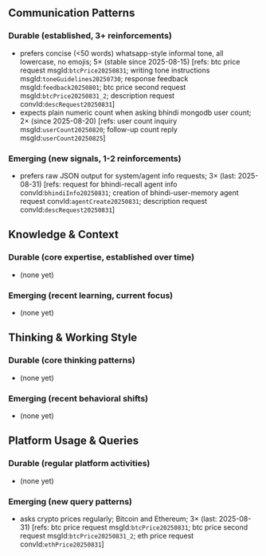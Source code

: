 ## Communication Patterns
### Durable (established, 3+ reinforcements)
- prefers concise (<50 words) whatsapp-style informal tone, all lowercase, no emojis; 5× (stable since 2025-08-15) [refs: btc price request msgId:`btcPrice20250831`; writing tone instructions msgId:`toneGuidelines20250730`; response feedback msgId:`feedback20250801`; btc price second request msgId:`btcPrice20250831_2`; description request convId:`descRequest20250831`]
- expects plain numeric count when asking bhindi mongodb user count; 2× (since 2025-08-20) [refs: user count inquiry msgId:`userCount20250820`; follow-up count reply msgId:`userCount20250825`]

### Emerging (new signals, 1-2 reinforcements)
- prefers raw JSON output for system/agent info requests; 3× (last: 2025-08-31) [refs: request for bhindi-recall agent info convId:`bhindiInfo20250831`; creation of bhindi-user-memory agent request convId:`agentCreate20250831`; description request convId:`descRequest20250831`]

## Knowledge & Context
### Durable (core expertise, established over time)
- (none yet)

### Emerging (recent learning, current focus)
- (none yet)

## Thinking & Working Style
### Durable (core thinking patterns)
- (none yet)

### Emerging (recent behavioral shifts)
- (none yet)

## Platform Usage & Queries
### Durable (regular platform activities)
- (none yet)

### Emerging (new query patterns)
- asks crypto prices regularly; Bitcoin and Ethereum; 3× (last: 2025-08-31) [refs: btc price request msgId:`btcPrice20250831`; btc price second request msgId:`btcPrice20250831_2`; eth price request convId:`ethPrice20250831`]